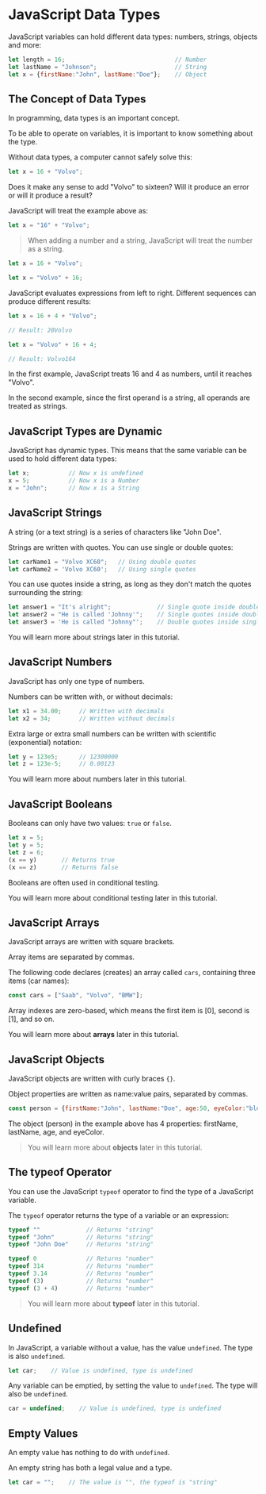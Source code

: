 # JavaScript Data Types

JavaScript variables can hold different data types: numbers, strings, objects and more:

```javascript
let length = 16;                               // Number
let lastName = "Johnson";                      // String
let x = {firstName:"John", lastName:"Doe"};    // Object 
```

## The Concept of Data Types

In programming, data types is an important concept.

To be able to operate on variables, it is important to know something about the type.

Without data types, a computer cannot safely solve this:

```javascript
let x = 16 + "Volvo"; 
```

Does it make any sense to add "Volvo" to sixteen? Will it produce an error or will it produce a result?

JavaScript will treat the example above as:

```javascript
let x = "16" + "Volvo"; 
```

> When adding a number and a string, JavaScript will treat the number as a string.

```javascript
let x = 16 + "Volvo"; 
```

```javascript
let x = "Volvo" + 16; 
```

JavaScript evaluates expressions from left to right. Different sequences can produce different results:

```javascript
let x = 16 + 4 + "Volvo";

// Result: 20Volvo
```

```javascript
let x = "Volvo" + 16 + 4;

// Result: Volvo164
```

In the first example, JavaScript treats 16 and 4 as numbers, until it reaches "Volvo".

In the second example, since the first operand is a string, all operands are treated as strings.

## JavaScript Types are Dynamic

JavaScript has dynamic types. This means that the same variable can be used to hold different data types:

```javascript
let x;           // Now x is undefined
x = 5;           // Now x is a Number
x = "John";      // Now x is a String 
```

## JavaScript Strings

A string (or a text string) is a series of characters like "John Doe".

Strings are written with quotes. You can use single or double quotes:

```javascript
let carName1 = "Volvo XC60";   // Using double quotes
let carName2 = 'Volvo XC60';   // Using single quotes 
```

You can use quotes inside a string, as long as they don't match the quotes surrounding the string:

```javascript
let answer1 = "It's alright";             // Single quote inside double quotes
let answer2 = "He is called 'Johnny'";    // Single quotes inside double quotes
let answer3 = 'He is called "Johnny"';    // Double quotes inside single quotes 
```

You will learn more about strings later in this tutorial.

## JavaScript Numbers

JavaScript has only one type of numbers.

Numbers can be written with, or without decimals:

```javascript
let x1 = 34.00;     // Written with decimals
let x2 = 34;        // Written without decimals 
```

Extra large or extra small numbers can be written with scientific (exponential) notation:

```javascript
let y = 123e5;      // 12300000
let z = 123e-5;     // 0.00123 
```

You will learn more about numbers later in this tutorial.

## JavaScript Booleans

Booleans can only have two values: `true` or `false`.

```javascript
let x = 5;
let y = 5;
let z = 6;
(x == y)       // Returns true
(x == z)       // Returns false 
```

Booleans are often used in conditional testing.

You will learn more about conditional testing later in this tutorial.

## JavaScript Arrays

JavaScript arrays are written with square brackets.

Array items are separated by commas.

The following code declares (creates) an array called `cars`, containing three items (car names):

```javascript
const cars = ["Saab", "Volvo", "BMW"];
```

Array indexes are zero-based, which means the first item is [0], second is [1], and so on.

You will learn more about **arrays** later in this tutorial.

## JavaScript Objects

JavaScript objects are written with curly braces `{}`.

Object properties are written as name:value pairs, separated by commas.

```javascript
const person = {firstName:"John", lastName:"Doe", age:50, eyeColor:"blue"};
```

The object (person) in the example above has 4 properties: firstName, lastName, age, and eyeColor.

> You will learn more about **objects** later in this tutorial.

## The typeof Operator

You can use the JavaScript `typeof` operator to find the type of a JavaScript variable.

The `typeof` operator returns the type of a variable or an expression:

```javascript
typeof ""             // Returns "string"
typeof "John"         // Returns "string"
typeof "John Doe"     // Returns "string" 
```

```javascript
typeof 0              // Returns "number"
typeof 314            // Returns "number"
typeof 3.14           // Returns "number"
typeof (3)            // Returns "number"
typeof (3 + 4)        // Returns "number" 
```

> You will learn more about **typeof** later in this tutorial.

## Undefined

In JavaScript, a variable without a value, has the value `undefined`. The type is also `undefined`.

```javascript
let car;    // Value is undefined, type is undefined 
```

Any variable can be emptied, by setting the value to `undefined`. The type will also be `undefined`.

```javascript
car = undefined;    // Value is undefined, type is undefined 
```

## Empty Values

An empty value has nothing to do with `undefined`.

An empty string has both a legal value and a type.

```javascript
let car = "";    // The value is "", the typeof is "string" 
```